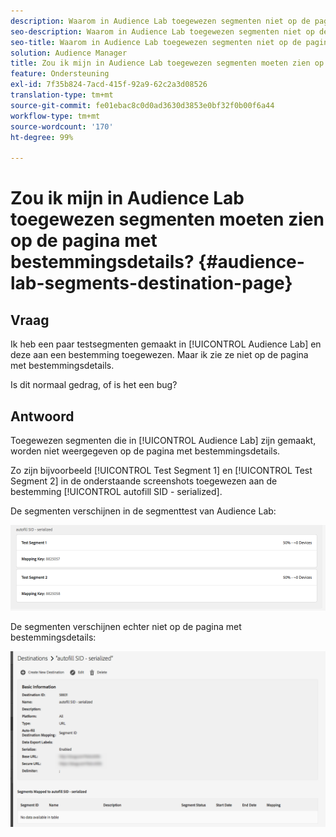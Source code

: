 ```yaml
---
description: Waarom in Audience Lab toegewezen segmenten niet op de pagina met bestemmingsdetails worden getoond.
seo-description: Waarom in Audience Lab toegewezen segmenten niet op de pagina met bestemmingsdetails worden getoond.
seo-title: Waarom in Audience Lab toegewezen segmenten niet op de pagina met bestemmingsdetails worden getoond.
solution: Audience Manager
title: Zou ik mijn in Audience Lab toegewezen segmenten moeten zien op de pagina met bestemmingsdetails?
feature: Ondersteuning
exl-id: 7f35b824-7acd-415f-92a9-62c2a3d08526
translation-type: tm+mt
source-git-commit: fe01ebac8c0d0ad3630d3853e0bf32f0b00f6a44
workflow-type: tm+mt
source-wordcount: '170'
ht-degree: 99%

---
```


# Zou ik mijn in Audience Lab toegewezen segmenten moeten zien op de pagina met bestemmingsdetails? {#audience-lab-segments-destination-page}

## Vraag

Ik heb een paar testsegmenten gemaakt in [!UICONTROL Audience Lab] en deze aan een bestemming toegewezen. Maar ik zie ze niet op de pagina met bestemmingsdetails.

Is dit normaal gedrag, of is het een bug?

## Antwoord

Toegewezen segmenten die in [!UICONTROL Audience Lab] zijn gemaakt, worden niet weergegeven op de pagina met bestemmingsdetails.

Zo zijn bijvoorbeeld [!UICONTROL Test Segment 1] en [!UICONTROL Test Segment 2] in de onderstaande screenshots toegewezen aan de bestemming [!UICONTROL autofill SID - serialized].

De segmenten verschijnen in de segmenttest van Audience Lab:

![Afbeelding van Audience Lab-segmentweergave](assets/should_i_see_my_aamlab01.png)

De segmenten verschijnen echter niet op de pagina met bestemmingsdetails:

![Afbeelding van de pagina met bestemmingsdetails](assets/should_i_see_my_aamlab02.png)
